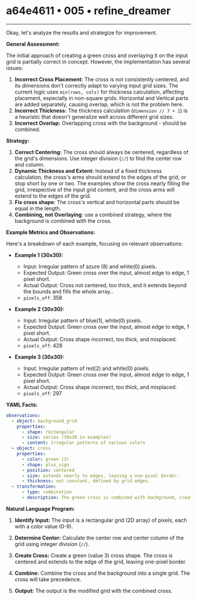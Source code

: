 # a64e4611 • 005 • refine_dreamer

---
Okay, let's analyze the results and strategize for improvement.

**General Assessment:**

The initial approach of creating a green cross and overlaying it on the input grid is partially correct in concept. However, the implementation has several issues:

1.  **Incorrect Cross Placement:** The cross is not consistently centered, and its dimensions don't correctly adapt to varying input grid sizes. The current logic uses `min(rows, cols)` for thickness calculation, affecting placement, especially in non-square grids. Horizontal and Vertical parts are added separately, causing overlap, which is not the problem here.
2.  **Incorrect Thickness:** The thickness calculation (`dimension // 7 + 1`) is a heuristic that doesn't generalize well across different grid sizes.
3.  **Incorrect Overlap:** Overlapping cross with the background - should be combined.

**Strategy:**

1.  **Correct Centering:** The cross should always be centered, regardless of the grid's dimensions. Use integer division (`//`) to find the center row and column.
2.  **Dynamic Thickness and Extent:** Instead of a fixed thickness calculation, the cross's arms should extend to the edges of the grid, or stop short by one or two. The examples show the cross nearly filling the grid, irrespective of the input grid content, and the cross arms will extend to the edges of the grid.
3.  **Fix cross shape**: The cross's vertical and horizontal parts should be equal in the length.
4.  **Combining, not Overlaying**: use a combined strategy, where the background is combined with the cross.

**Example Metrics and Observations:**

Here's a breakdown of each example, focusing on relevant observations:

*   **Example 1 (30x30):**
    *   Input: Irregular pattern of azure (8) and white(0) pixels.
    *   Expected Output: Green cross over the input, almost edge to edge, 1 pixel short.
    *   Actual Output: Cross not centered, too thick, and it extends beyond the bounds and fills the whole array..
    *   `pixels_off`: 358

*   **Example 2 (30x30):**
    *   Input: Irregular pattern of blue(1), white(0) pixels.
    *   Expected Output: Green cross over the input, almost edge to edge, 1 pixel short.
    *   Actual Output: Cross shape incorrect, too thick, and misplaced.
    *   `pixels_off`: 428

*   **Example 3 (30x30):**
    *   Input: Irregular pattern of red(2) and white(0) pixels.
    *   Expected Output: Green cross over the input, almost edge to edge, 1 pixel short.
    *    Actual Output: Cross shape incorrect, too thick, and misplaced.
    *   `pixels_off`: 297

**YAML Facts:**

```yaml
observations:
  - object: background_grid
    properties:
      - shape: rectangular
      - size: varies (30x30 in examples)
      - content: irregular patterns of various colors
  - object: cross
    properties:
      - color: green (3)
      - shape: plus_sign
      - position: centered
      - size: extends nearly to edges, leaving a one-pixel border.
      - thickness: not constant, defined by grid edges.
  - transformation:
      - type: combination
      - description: The green cross is combined with background, creating a single combined grid.

```

**Natural Language Program:**

1.  **Identify Input:** The input is a rectangular grid (2D array) of pixels, each with a color value (0-9).

2.  **Determine Center:** Calculate the center row and center column of the grid using integer division (`//`).

3.  **Create Cross:** Create a green (value 3) cross shape. The cross is centered and extends to the edge of the grid, leaving one-pixel border.

4.  **Combine:** Combine the cross and the background into a single grid. The cross will take precedence.

5.  **Output:** The output is the modified grid with the combined cross.

